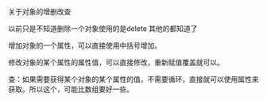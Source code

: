 关于对象的增删改查

以前只是不知道删除一个对象使用的是delete 其他的都知道了

增加对象的一个属性，可以直接使用中括号增加。

修改对象的某个属性的属性值，可以直接修改，重新赋值覆盖就可以。

查：如果需要获得某个对象的某个属性的值，不需要循环，直接就可以使用属性来获取。所以这个，可能比数组要好一些。

